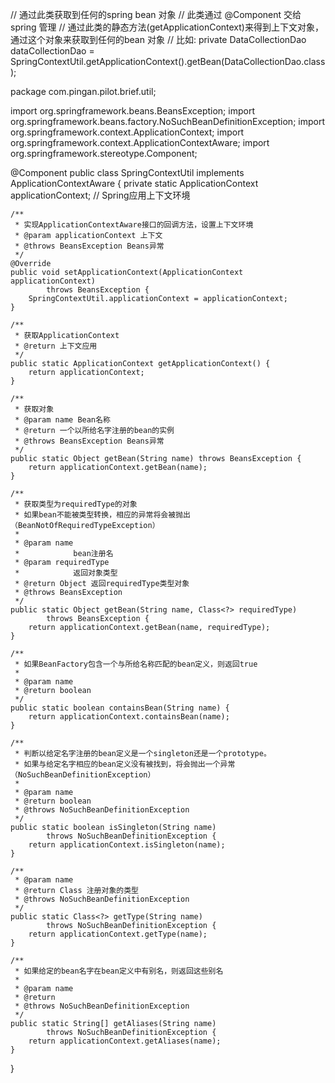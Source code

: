 // 通过此类获取到任何的spring bean 对象
// 此类通过 @Component 交给spring 管理
// 通过此类的静态方法(getApplicationContext)来得到上下文对象，通过这个对象来获取到任何的bean 对象
// 比如:  private DataCollectionDao dataCollectionDao = SpringContextUtil.getApplicationContext().getBean(DataCollectionDao.class);


package com.pingan.pilot.brief.util;

import org.springframework.beans.BeansException;
import org.springframework.beans.factory.NoSuchBeanDefinitionException;
import org.springframework.context.ApplicationContext;
import org.springframework.context.ApplicationContextAware;
import org.springframework.stereotype.Component;

@Component
public class SpringContextUtil implements ApplicationContextAware {
	private static ApplicationContext applicationContext; // Spring应用上下文环境

	/**
	 * 实现ApplicationContextAware接口的回调方法，设置上下文环境
	 * @param applicationContext 上下文
	 * @throws BeansException Beans异常
	 */
	@Override
	public void setApplicationContext(ApplicationContext applicationContext)
			throws BeansException {
		SpringContextUtil.applicationContext = applicationContext;
	}

	/**
	 * 获取ApplicationContext
	 * @return 上下文应用
	 */
	public static ApplicationContext getApplicationContext() {
		return applicationContext;
	}

	/**
	 * 获取对象
	 * @param name Bean名称
	 * @return 一个以所给名字注册的bean的实例
	 * @throws BeansException Beans异常
	 */
	public static Object getBean(String name) throws BeansException {
		return applicationContext.getBean(name);
	}

	/**
	 * 获取类型为requiredType的对象
	 * 如果bean不能被类型转换，相应的异常将会被抛出（BeanNotOfRequiredTypeException）
	 * 
	 * @param name
	 *            bean注册名
	 * @param requiredType
	 *            返回对象类型
	 * @return Object 返回requiredType类型对象
	 * @throws BeansException
	 */
	public static Object getBean(String name, Class<?> requiredType)
			throws BeansException {
		return applicationContext.getBean(name, requiredType);
	}

	/**
	 * 如果BeanFactory包含一个与所给名称匹配的bean定义，则返回true
	 * 
	 * @param name
	 * @return boolean
	 */
	public static boolean containsBean(String name) {
		return applicationContext.containsBean(name);
	}

	/**
	 * 判断以给定名字注册的bean定义是一个singleton还是一个prototype。
	 * 如果与给定名字相应的bean定义没有被找到，将会抛出一个异常（NoSuchBeanDefinitionException）
	 * 
	 * @param name
	 * @return boolean
	 * @throws NoSuchBeanDefinitionException
	 */
	public static boolean isSingleton(String name)
			throws NoSuchBeanDefinitionException {
		return applicationContext.isSingleton(name);
	}

	/**
	 * @param name
	 * @return Class 注册对象的类型
	 * @throws NoSuchBeanDefinitionException
	 */
	public static Class<?> getType(String name)
			throws NoSuchBeanDefinitionException {
		return applicationContext.getType(name);
	}

	/**
	 * 如果给定的bean名字在bean定义中有别名，则返回这些别名
	 * 
	 * @param name
	 * @return
	 * @throws NoSuchBeanDefinitionException
	 */
	public static String[] getAliases(String name)
			throws NoSuchBeanDefinitionException {
		return applicationContext.getAliases(name);
	}
}
